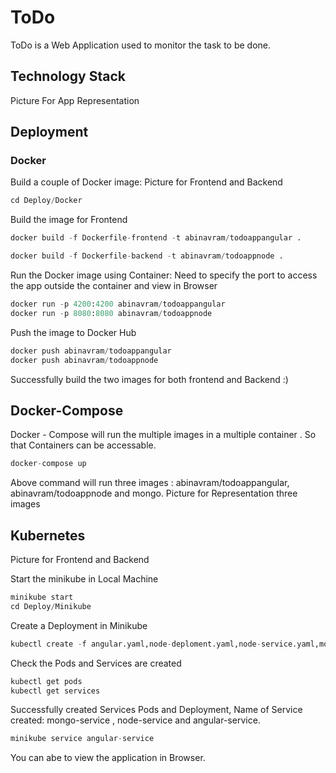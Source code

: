 # ToDo

ToDo is a Web Application used to monitor the task to be done.

## Technology Stack

Picture For App Representation



## Deployment
### Docker
Build a couple of  Docker image:
Picture for Frontend and Backend
```python
cd Deploy/Docker
```
Build the image for Frontend
```python
docker build -f Dockerfile-frontend -t abinavram/todoappangular .

docker build -f Dockerfile-backend -t abinavram/todoappnode .
```
Run the Docker image using Container:
Need to specify the port to access the app outside the container and view in Browser
```python
docker run -p 4200:4200 abinavram/todoappangular
docker run -p 8080:8080 abinavram/todoappnode
```
Push the image to Docker Hub
```python
docker push abinavram/todoappangular
docker push abinavram/todoappnode
```
Successfully build the two images for both frontend and Backend :)
## Docker-Compose
Docker - Compose will run the multiple images in a multiple container . So that Containers can be accessable.
```python
docker-compose up
```
Above command will run three images : abinavram/todoappangular, abinavram/todoappnode and mongo.
Picture for Representation three images
## Kubernetes
Picture for Frontend and Backend

Start the minikube in Local Machine
```python
minikube start
cd Deploy/Minikube
```
Create a Deployment in Minikube 
```python
kubectl create -f angular.yaml,node-deploment.yaml,node-service.yaml,mongo-deployment.yaml,mongo-service.yaml
```
Check the Pods and Services are created
```python
kubectl get pods
kubectl get services
```
Successfully created Services Pods and Deployment,
Name of Service created: 
mongo-service , node-service and angular-service.
```python
minikube service angular-service
```
You can abe to view the application in Browser.
